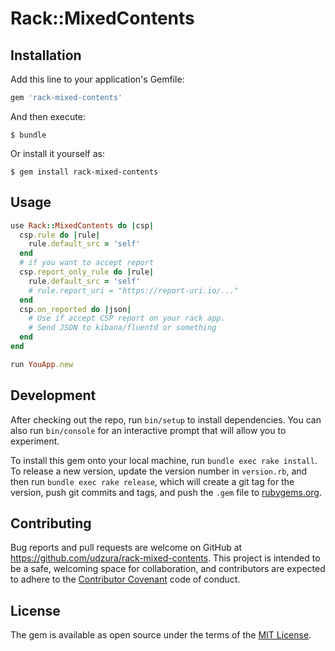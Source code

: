 # Rack::MixedContents

## Installation

Add this line to your application's Gemfile:

```ruby
gem 'rack-mixed-contents'
```

And then execute:

    $ bundle

Or install it yourself as:

    $ gem install rack-mixed-contents

## Usage

```ruby
use Rack::MixedContents do |csp|
  csp.rule do |rule|
    rule.default_src = 'self'
  end
  # if you want to accept report
  csp.report_only_rule do |rule|
    rule.default_src = 'self'
    # rule.report_uri = "https://report-uri.io/..."
  end
  csp.on_reported do |json|
    # Use if accept CSP report on your rack app.
    # Send JSON to kibana/fluentd or something
  end
end

run YouApp.new
```

## Development

After checking out the repo, run `bin/setup` to install dependencies. You can also run `bin/console` for an interactive prompt that will allow you to experiment.

To install this gem onto your local machine, run `bundle exec rake install`. To release a new version, update the version number in `version.rb`, and then run `bundle exec rake release`, which will create a git tag for the version, push git commits and tags, and push the `.gem` file to [rubygems.org](https://rubygems.org).

## Contributing

Bug reports and pull requests are welcome on GitHub at https://github.com/udzura/rack-mixed-contents. This project is intended to be a safe, welcoming space for collaboration, and contributors are expected to adhere to the [Contributor Covenant](http://contributor-covenant.org) code of conduct.


## License

The gem is available as open source under the terms of the [MIT License](http://opensource.org/licenses/MIT).

